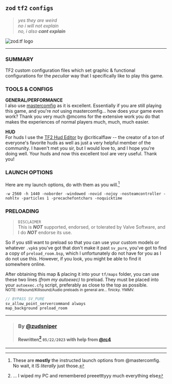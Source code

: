 ## `zod` `tf2` `configs`  
> _yes they are weird_   
> _no i will not explain_   
> _no, i also **cant explain**_    
  
![zod.tf logo](https://i.imgur.com/cw3A8u0.gif)   

---  

### SUMMARY

TF2 custom configuration files which set graphic & functional configurations for the _peculiar_ way that I specifically like to play this game.  

### TOOLS & CONFIGS

**GENERAL/PERFORMANCE**    
I also use [mastercomfig](https://mastercomfig.com) as it is excellent. Essentially if you are still playing this game, and you're _not_ using mastercomfig... how does your game even work? 
Thank you very much @mcoms for the extensive work you do that makes the experiences of normal players much, much, much easier. 

**HUD**  
For huds I use the [TF2 Hud Editor](https://criticalflaw.ca/TF2HUD.Editor/) by @criticalflaw -- the creator of a ton of everyone's favorite huds as well as just a very helpful member of the community. I haven't met you sir, but I would love to, and I hope you're doing well. Your huds and now this excellent tool are very useful. Thank you! 

### LAUNCH OPTIONS

Here are my launch options, do with them as you will.[^2] 

```
-w 2560 -h 1440 -noborder -windowed -novid -nojoy -nosteamcontroller -nohltv -particles 1 -precachefontchars -noquicktime
```

### PRELOADING  

> `DISCLAIMER`   
> This is ***NOT*** supported, endorsed, or tolerated by Valve Software, and I do ***NOT*** endorse its use.  
  
So if you still want to preload so that you can use your custom models or whatever `.vpk`s you've got that don't make it past `sv_pure`, you've got to find a copy of `preload_room.bsp`, which I unfortunately do not have for you as I do not use this. However, if you look, you might be able to find it somewhere online.  

After obtaining this map & placing it into your `tf/maps` folder, you can use these two lines _(from my autoexec)_ to preload. They must be placed into your `autoexec.cfg` script, preferably as close to the top as possible.   
<sup>NOTE: Hitsound/Killsound/Audio preloads in general are... finicky. YMMV.</sup>  

```js
// BYPASS SV_PURE
sv_allow_point_servercommand always
map_background preload_room
``` 

---

> ### By [@zudsniper](https://gh.zod.tf)  
> #### Rewritten[^1] `05/22/2023` with help from [@rc4](https://github.com/rc4)  

---


[^1]: ... I wiped my PC and remembered preeetttyyy much everything else  
[^2]: These are **mostly** the instructed launch options from @mastercomfig. No wait, it IS _literally_ just those.   
